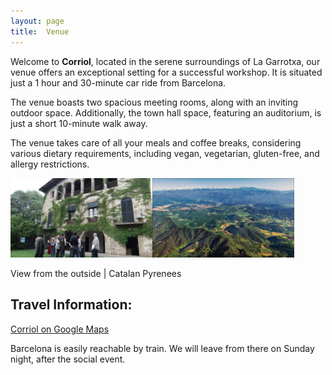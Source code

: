 ```yaml
---
layout: page
title:  Venue
---
```


Welcome to **Corriol**, located in the serene surroundings of La Garrotxa, our venue offers an exceptional setting for a successful workshop. It is situated just a 1 hour and 30-minute car ride from Barcelona.

The venue boasts two spacious meeting rooms, along with an inviting outdoor space. Additionally, the town hall space, featuring an auditorium, is just a short 10-minute walk away.

The venue takes care of all your meals and coffee breaks, considering various dietary requirements, including vegan, vegetarian, gluten-free, and allergy restrictions.

<img src="/assets/image24/venue/corriol.jpeg" width="45%"/><img src="/assets/image24/venue/mountains.jpeg" width="45%"/>

View from the outside | Catalan Pyrenees 

## Travel Information:

[Corriol on Google Maps](%5B%5Bhttps://www.google.com/maps/place/Institute+for+Advanced+Study/@52.3679637,4.8917781,17z/data=!3m1!4b1!4m5!3m4!1s0x47c609c00d48a0b5:0x4f066d8fac23e314!8m2!3d52.3679637!4d4.8939668?hl=en%5D(https://goo.gl/maps/3ZPJz6rwgNmov8Ec8?coh=178573&entry=tt)%5D(https://goo.gl/maps/3ZPJz6rwgNmov8Ec8?coh=178573&entry=tt))

Barcelona is easily reachable by train. We will leave from there on Sunday night, after the social event.
